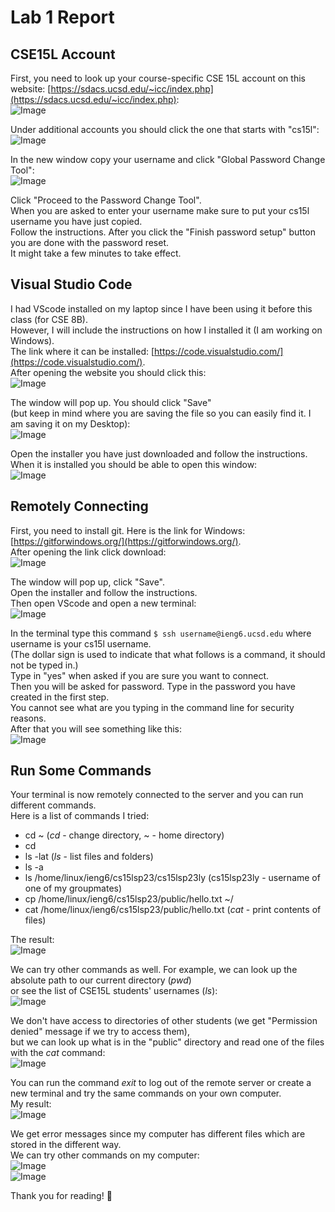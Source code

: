# Lab 1 Report
## CSE15L Account
First, you need to look up your course-specific CSE 15L account on this website:
[https://sdacs.ucsd.edu/~icc/index.php](https://sdacs.ucsd.edu/~icc/index.php):    
![Image](image1.jpg) 
   
Under additional accounts you should click the one that starts with "cs15l":  
![Image](image3.jpg)  
   
In the new window copy your username and click "Global Password Change Tool":  
![Image](image2.jpg)  
   
Click "Proceed to the Password Change Tool".   
When you are asked to enter your username make sure to put your cs15l username you have just copied.       
Follow the instructions. After you click the "Finish password setup" button you are done with the password reset.       
It might take a few minutes to take effect.     

## Visual Studio Code
I had VScode installed on my laptop since I have been using it before this class (for CSE 8B).   
However, I will include the instructions on how I installed it (I am working on Windows).  
The link where it can be installed: [https://code.visualstudio.com/](https://code.visualstudio.com/).  
After opening the website you should click this:  
![Image](image4.jpg)  
  
The window will pop up. You should click "Save"  
(but keep in mind where you are saving the file so you can easily find it. I am saving it on my Desktop):  
![Image](image5.jpg)  
   
Open the installer you have just downloaded and follow the instructions.  
When it is installed you should be able to open this window:  
![Image](image6.jpg) 

## Remotely Connecting
First, you need to install git. Here is the link for Windows: [https://gitforwindows.org/](https://gitforwindows.org/).  
After opening the link click download:  
![Image](image7.jpg) 
  
The window will pop up, click "Save".  
Open the installer and follow the instructions.    
Then open VScode and open a new terminal:  
![Image](image8.jpg)  
  
In the terminal type this command `$ ssh username@ieng6.ucsd.edu` where username is your cs15l username.  
(The dollar sign is used to indicate that what follows is a command, it should not be typed in.)  
Type in "yes" when asked if you are sure you want to connect.  
Then you will be asked for password. Type in the password you have created in the first step.   
You cannot see what are you typing in the command line for security reasons.  
After that you will see something like this:   
![Image](image9.jpg) 

## Run Some Commands
Your terminal is now remotely connected to the server and you can run different commands.  
Here is a list of commands I tried:
* cd ~ (_cd_ - change directory, ~ - home directory)
* cd
* ls -lat (_ls_ - list files and folders)
* ls -a
* ls /home/linux/ieng6/cs15lsp23/cs15lsp23ly (cs15lsp23ly - username of one of my groupmates)  
* cp /home/linux/ieng6/cs15lsp23/public/hello.txt ~/
* cat /home/linux/ieng6/cs15lsp23/public/hello.txt (_cat_ - print contents of files)  
  
The result:  
![Image](image10.jpg)   
  
We can try other commands as well. For example, we can look up the absolute path to our current directory (_pwd_)  
or see the list of CSE15L students' usernames (_ls_):  
![Image](image11.jpg)   
  
We don't have access to directories of other students (we get "Permission denied" message if we try to access them),  
but we can look up what is in the "public" directory and read one of the files with the _cat_ command:  
![Image](image12.jpg)   
  
You can run the command _exit_ to log out of the remote server or create a new terminal and try the same commands on your own computer.  
My result:   
![Image](image13.jpg)   
  
We get error messages since my computer has different files which are stored in the different way.  
We can try other commands on my computer:  
![Image](image14.jpg)   
![Image](image15.jpg)   
  
Thank you for reading! :cherry_blossom:



